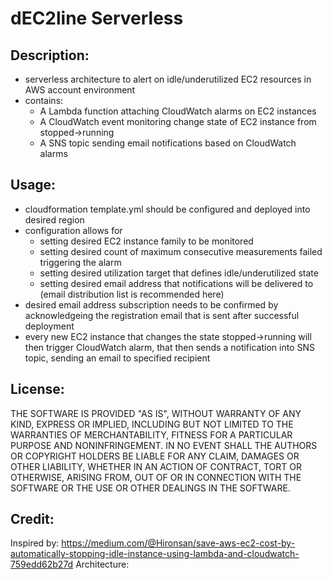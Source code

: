 # dEC2line Serverless

## Description:
* serverless architecture to alert on idle/underutilized EC2 resources in AWS account environment
* contains:
  * A Lambda function attaching CloudWatch alarms on EC2 instances
  * A CloudWatch event monitoring change state of EC2 instance from stopped->running
  * A SNS topic sending email notifications based on CloudWatch alarms


## Usage:
* cloudformation template.yml should be configured and deployed into desired region
* configuration allows for
  * setting desired EC2 instance family to be monitored
  * setting desired count of maximum consecutive measurements failed triggering the alarm
  * setting desired utilization target that defines idle/underutilized state
  * setting desired email address that notifications will be delivered to (email distribution list is recommended here)
* desired email address subscription needs to be confirmed by acknowledgeing the registration email that is sent after successful deployment 
* every new EC2 instance that changes the state stopped->running will then trigger CloudWatch alarm, that then sends a notification into SNS topic, sending an email to specified recipient


## License:
THE SOFTWARE IS PROVIDED "AS IS", WITHOUT WARRANTY OF ANY KIND, EXPRESS OR IMPLIED, INCLUDING BUT NOT LIMITED TO THE WARRANTIES OF MERCHANTABILITY, FITNESS FOR A PARTICULAR PURPOSE AND NONINFRINGEMENT. IN NO EVENT SHALL THE AUTHORS OR COPYRIGHT HOLDERS BE LIABLE FOR ANY CLAIM, DAMAGES OR OTHER LIABILITY, WHETHER IN AN ACTION OF CONTRACT, TORT OR OTHERWISE, ARISING FROM, OUT OF OR IN CONNECTION WITH THE SOFTWARE OR THE USE OR OTHER DEALINGS IN THE SOFTWARE.


## Credit:
Inspired by: https://medium.com/@Hironsan/save-aws-ec2-cost-by-automatically-stopping-idle-instance-using-lambda-and-cloudwatch-759edd62b27d
Architecture: 



